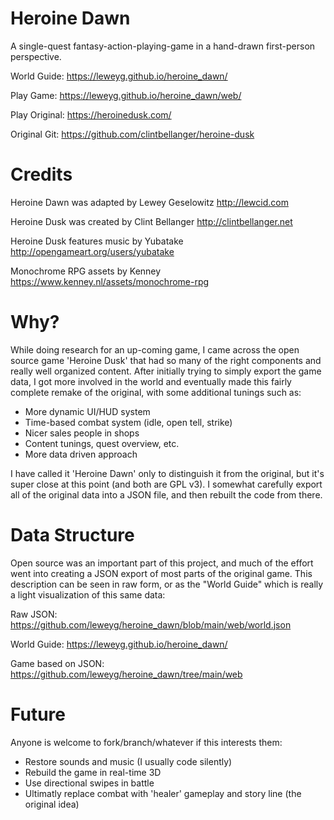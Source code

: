 # Heroine Dawn
A single-quest fantasy-action-playing-game in a hand-drawn first-person perspective.

World Guide: https://leweyg.github.io/heroine_dawn/

Play Game: https://leweyg.github.io/heroine_dawn/web/

Play Original: https://heroinedusk.com/ 

Original Git: https://github.com/clintbellanger/heroine-dusk 

# Credits
Heroine Dawn was adapted by Lewey Geselowitz http://lewcid.com

Heroine Dusk was created by Clint Bellanger http://clintbellanger.net

Heroine Dusk features music by Yubatake http://opengameart.org/users/yubatake

Monochrome RPG assets by Kenney https://www.kenney.nl/assets/monochrome-rpg

# Why?
While doing research for an up-coming game, I came across the open source game
'Heroine Dusk' that had so many of the right components and really well organized content.
After initially trying to simply export the game data, I got more involved in the world
and eventually made this fairly complete remake of the original, with some additional
tunings such as:
- More dynamic UI/HUD system
- Time-based combat system (idle, open tell, strike)
- Nicer sales people in shops
- Content tunings, quest overview, etc.
- More data driven approach

I have called it 'Heroine Dawn'
only to distinguish it from the original, but it's super close at this point (and both are GPL v3). I somewhat carefully export all of the original data into a JSON file, and then
rebuilt the code from there.

# Data Structure
Open source was an important part of this project, and much of the effort went into creating
a JSON export of most parts of the original game. This description can be seen in raw form,
or as the "World Guide" which is really a light visualization of this same data:

Raw JSON: https://github.com/leweyg/heroine_dawn/blob/main/web/world.json

World Guide: https://leweyg.github.io/heroine_dawn/

Game based on JSON: https://github.com/leweyg/heroine_dawn/tree/main/web 

# Future
Anyone is welcome to fork/branch/whatever if this interests them:
- Restore sounds and music (I usually code silently)
- Rebuild the game in real-time 3D
- Use directional swipes in battle
- Ultimatly replace combat with 'healer' gameplay and story line (the original idea)